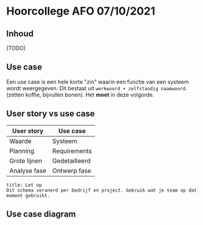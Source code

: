 # Hoorcollege AFO 07/10/2021

## Inhoud

[TODO]

## Use case

Een use case is een hele korte "zin" waarin een functie van een systeem wordt weergegeven. Dit bestaat uit `werkwoord + zelfstandig naamwoord`. (zetten koffie, bijvullen bonen). Het **moet** in deze volgorde.

## User story vs use case

| User story   | Use case      |
| ------------ | ------------- |
| Waarde       | Systeem       |
| Planning     | Requirements  |
| Grote lijnen | Gedetailleerd |
| Analyse fase | Ontwerp fase  |

```ad-warning
title: Let op
Dit schema veranerd per bedrijf en project. Gebruik wat je team op dat moment gebruikt.
```

## Use case diagram

